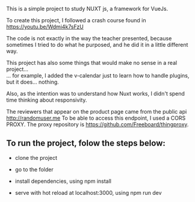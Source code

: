 This is a simple project to study NUXT js, a framework for VueJs.

To create this project, I followed a crash course found in https://youtu.be/Wdmi4k7sFzU

The code is not exactly in the way the teacher presented, because sometimes I tried to do what he purposed,
and he did it in a little different way.

This project has also some things that would make no sense in a real project...  
... for example, I added the v-calendar just to learn how to handle plugins, but it does... nothing.

Also, as the intention was to understand how Nuxt works, I didn't spend time thinking about responsivity.

The reviewers that appear on the product page came from the public api  http://randomuser.me
To be able to access this endpoint, I used a CORS PROXY.
The proxy repository is https://github.com/Freeboard/thingproxy.

## To run the project, folow the steps below:

- clone the project

- go to the folder

- install dependencies, using npm install

- serve with hot reload at localhost:3000, using npm run dev

